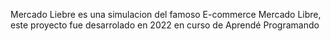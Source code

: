 Mercado Liebre es una simulacion del famoso E-commerce Mercado Libre, este proyecto fue desarrolado en 2022 en curso de Aprendé Programando
